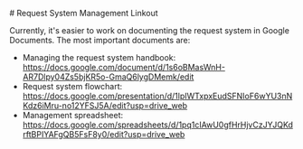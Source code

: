 # Request System Management Linkout

Currently, it's easier to work on documenting the request system in Google Documents. The most important documents are:

* Managing the request system handbook: https://docs.google.com/document/d/1s6oBMasWnH-AR7Dlpy04Zs5bjKR5o-GmaQ6lygDMemk/edit
* Request system flowchart: https://docs.google.com/presentation/d/1lpIWTxpxEudSFNIoF6wYU3nNKdz6iMru-no12YFSJ5A/edit?usp=drive_web
* Management spreadsheet: https://docs.google.com/spreadsheets/d/1pq1cIAwU0gfHrHjvCzJYJQKdrftBPIYAFgQB5FsF8y0/edit?usp=drive_web
